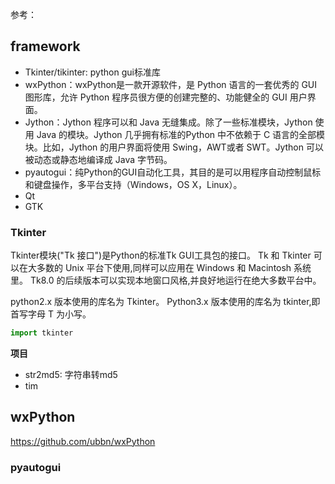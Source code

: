 参考：

## framework
* Tkinter/tikinter: python gui标准库
* wxPython：wxPython是一款开源软件，是 Python 语言的一套优秀的 GUI 图形库，允许 Python 程序员很方便的创建完整的、功能健全的 GUI 用户界面。
* Jython：Jython  程序可以和 Java 无缝集成。除了一些标准模块，Jython 使用 Java 的模块。Jython 几乎拥有标准的Python 中不依赖于 C 语言的全部模块。比如，Jython 的用户界面将使用 Swing，AWT或者 SWT。Jython 可以被动态或静态地编译成 Java 字节码。
* pyautogui：纯Python的GUI自动化工具，其目的是可以用程序自动控制鼠标和键盘操作，多平台支持（Windows，OS X，Linux）。
* Qt
* GTK

### Tkinter
Tkinter模块("Tk 接口")是Python的标准Tk GUI工具包的接口。
Tk 和 Tkinter 可以在大多数的 Unix 平台下使用,同样可以应用在 Windows 和 Macintosh 系统里。
Tk8.0 的后续版本可以实现本地窗口风格,并良好地运行在绝大多数平台中。

python2.x 版本使用的库名为 Tkinter。
Python3.x 版本使用的库名为 tkinter,即首写字母 T 为小写。
```python
import tkinter
```

**项目**
* str2md5: 字符串转md5
* tim



## wxPython
https://github.com/ubbn/wxPython

### pyautogui